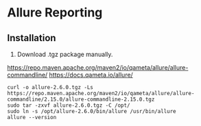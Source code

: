 # Allure Reporting


## Installation

1. Download .tgz package manually.

https://repo.maven.apache.org/maven2/io/qameta/allure/allure-commandline/
https://docs.qameta.io/allure/

```
curl -o allure-2.6.0.tgz -Ls https://repo.maven.apache.org/maven2/io/qameta/allure/allure-commandline/2.15.0/allure-commandline-2.15.0.tgz
sudo tar -zxvf allure-2.6.0.tgz -C /opt/   
sudo ln -s /opt/allure-2.6.0/bin/allure /usr/bin/allure  
allure --version 
```
